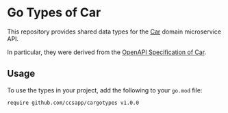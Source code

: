 # Go Types of Car
This repository provides shared data types for the [Car](https://github.com/ccsapp/Car) domain microservice API.

In particular, they were derived from the
[OpenAPI Specification of Car](https://github.com/ccsapp/CarDesign/blob/main/openapi.yaml).

## Usage
To use the types in your project, add the following to your `go.mod` file:
```
require github.com/ccsapp/cargotypes v1.0.0
```